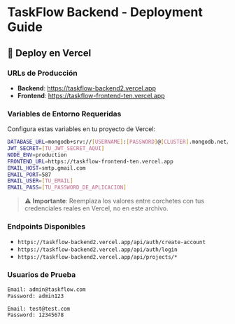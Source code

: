 # TaskFlow Backend - Deployment Guide

## 🚀 Deploy en Vercel

### URLs de Producción
- **Backend**: https://taskflow-backend2.vercel.app
- **Frontend**: https://taskflow-frontend-ten.vercel.app

### Variables de Entorno Requeridas

Configura estas variables en tu proyecto de Vercel:

```bash
DATABASE_URL=mongodb+srv://[USERNAME]:[PASSWORD]@[CLUSTER].mongodb.net/[DATABASE]?retryWrites=true&w=majority
JWT_SECRET=[TU_JWT_SECRET_AQUI]
NODE_ENV=production
FRONTEND_URL=https://taskflow-frontend-ten.vercel.app
EMAIL_HOST=smtp.gmail.com
EMAIL_PORT=587
EMAIL_USER=[TU_EMAIL]
EMAIL_PASS=[TU_PASSWORD_DE_APLICACION]
```

> ⚠️ **Importante**: Reemplaza los valores entre corchetes con tus credenciales reales en Vercel, no en este archivo.

### Endpoints Disponibles

- `https://taskflow-backend2.vercel.app/api/auth/create-account`
- `https://taskflow-backend2.vercel.app/api/auth/login`
- `https://taskflow-backend2.vercel.app/api/projects/*`

### Usuarios de Prueba

```bash
Email: admin@taskflow.com
Password: admin123

Email: test@test.com  
Password: 12345678
```
